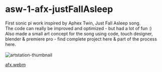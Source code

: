 # asw-1-afx-justFallAsleep
First sonic pi work inspired by Aphex Twin, Just Fall Asleep song. <br />
The code can really be improved and optimized - but had a lot of fun :)<br />
Also made a small art concept for the song using code, touch designer, blender & premiere pro - find complete project here & part of the process here.
<br /><br />
![artstation-thumbnail](https://user-images.githubusercontent.com/105500912/199106567-5a501631-e7db-4de4-8f52-dd941712d0f7.jpg)


[afx.webm](https://user-images.githubusercontent.com/105500912/199107724-5976dc51-cb6f-4e9b-b8f0-b74daec69d15.webm)
